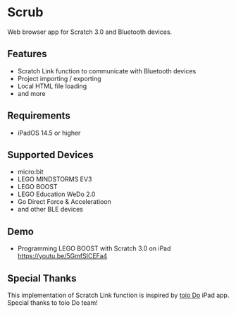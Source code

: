 # Scrub

Web browser app for Scratch 3.0 and Bluetooth devices.

## Features

- Scratch Link function to communicate with Bluetooth devices
- Project importing / exporting
- Local HTML file loading
- and more

## Requirements

- iPadOS 14.5 or higher

## Supported Devices

- micro:bit
- LEGO MINDSTORMS EV3
- LEGO BOOST
- LEGO Education WeDo 2.0
- Go Direct Force & Acceleratioon
- and other BLE devices

## Demo

- Programming LEGO BOOST with Scratch 3.0 on iPad https://youtu.be/5GmfSICEFa4

## Special Thanks

This implementation of Scratch Link function is inspired by [toio Do](https://toio.io/special/do/) iPad app. Special thanks to toio Do team!
